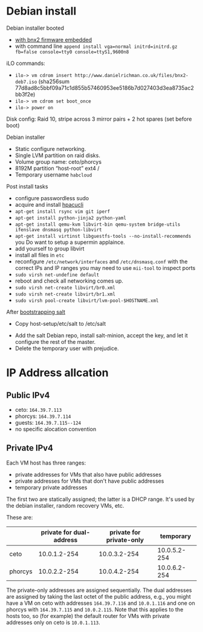 # Debian install

Debian installer booted 
  - [with bnx2 firmware embedded](https://github.com/danielrichman/preseed)
  - with command line `append install vga=normal initrd=initrd.gz fb=false console=tty0 console=ttyS1,9600n8`


iLO commands:
  - `ilo-> vm cdrom insert http://www.danielrichman.co.uk/files/bnx2-deb7.iso`
    (sha256sum 77d8ad8c5bbf09a71c1d855b57460953ee5186b7d027403d3ea8735ac2bb3f2e)
  - `ilo-> vm cdrom set boot_once`
  - `ilo-> power on`

Disk config: Raid 10, stripe across 3 mirror pairs + 2 hot spares (set before boot)

Debian installer
  - Static configure networking.
  - Single LVM partition on raid disks.
  - Volume group name: ceto/phorcys
  - 8192M partition “host-root” ext4 /
  - Temporary username `habcloud`

Post install tasks
  - configure passwordless sudo
  - acquire and install [hpacucli](http://downloads.linux.hp.com/SDR/repo/mcp/pool/non-free/hpacucli_9.40.1-1._amd64.deb)
  - `apt-get install rsync vim git iperf`
  - `apt-get install python-jinja2 python-yaml`
  - `apt-get install qemu-kvm libvirt-bin qemu-system bridge-utils ifenslave dnsmasq python-libvirt`
  - `apt-get install virtinst libguestfs-tools --no-install-recommends`
    you Do want to setup a supermin applaince.
  - add yourself to group libvirt
  - install all files in `etc`
  - reconfigure `/etc/network/interfaces` and `/etc/dnsmasq.conf` with the correct IPs and IP ranges
    you may need to use `mii-tool` to inspect ports
  - `sudo virsh net-undefine default`
  - reboot and check all networking comes up.
  - `sudo virsh net-create libvirt/br0.xml`
  - `sudo virsh net-create libvirt/br1.xml`
  - `sudo virsh pool-create libvirt/lvm-pool-$HOSTNAME.xml`

After [bootstrapping salt](../salt-config/bootstrapping.md)
  * Copy host-setup/etc/salt to /etc/salt
  - Add the salt Debian repo, install salt-minion, accept the key, and let it configure the rest of the master.
  - Delete the temporary user with prejudice.

# IP Address allcation

## Public IPv4

  - ceto: `164.39.7.113`
  - phorcys: `164.39.7.114`
  - guests: `164.39.7.115--124`
  - no specific alocation convention

## Private IPv4

Each VM host has three ranges:

  - private addresses for VMs that also have public addresses
  - private addresses for VMs that don't have public addresses
  - temporary private addresses

The first two are statically assigned; the latter is a DHCP range. It's used by the debian installer, random recovery VMs, etc.

These are:

|         | private for dual-address  | private for private-only  | temporary    |
|---------|---------------------------|---------------------------|--------------|
| ceto    | 10.0.1.2-254              | 10.0.3.2-254              | 10.0.5.2-254 | 
| phorcys | 10.0.2.2-254              | 10.0.4.2-254              | 10.0.6.2-254 |

The private-only addresses are assigned sequentially.
The dual addresses are assigned by taking the last octet of the public address, e.g., you might have a VM on ceto with addresses `164.39.7.116` and `10.0.1.116` and one on phorcys with `164.39.7.115` and `10.0.2.115`.
Note that this applies to the hosts too, so (for example) the default router for VMs with private addresses only on ceto is `10.0.1.113`.
